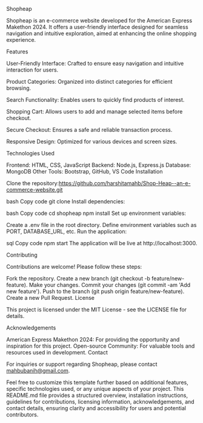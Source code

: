 Shopheap

Shopheap is an e-commerce website developed for the American Express Makethon 2024. It offers a user-friendly interface designed for seamless navigation and intuitive exploration, aimed at enhancing the online shopping experience.

Features

User-Friendly Interface: Crafted to ensure easy navigation and intuitive interaction for users.

Product Categories: Organized into distinct categories for efficient browsing.

Search Functionality: Enables users to quickly find products of interest.

Shopping Cart: Allows users to add and manage selected items before checkout.

Secure Checkout: Ensures a safe and reliable transaction process.

Responsive Design: Optimized for various devices and screen sizes.

Technologies Used

Frontend: HTML, CSS, JavaScript
Backend: Node.js, Express.js
Database: MongoDB
Other Tools: Bootstrap, GitHub, VS Code
Installation

Clone the repository:https://github.com/harshitamahb/Shop-Heap--an-e-commerce-website.git

bash
Copy code
git clone 
Install dependencies:

bash
Copy code
cd shopheap
npm install
Set up environment variables:

Create a .env file in the root directory.
Define environment variables such as PORT, DATABASE_URL, etc.
Run the application:

sql
Copy code
npm start
The application will be live at http://localhost:3000.

Contributing

Contributions are welcome! Please follow these steps:

Fork the repository.
Create a new branch (git checkout -b feature/new-feature).
Make your changes.
Commit your changes (git commit -am 'Add new feature').
Push to the branch (git push origin feature/new-feature).
Create a new Pull Request.
License

This project is licensed under the MIT License - see the LICENSE file for details.

Acknowledgements

American Express Makethon 2024: For providing the opportunity and inspiration for this project.
Open-source Community: For valuable tools and resources used in development.
Contact

For inquiries or support regarding Shopheap, please contact mahbubanih@gmail.com.

Feel free to customize this template further based on additional features, specific technologies used, or any unique aspects of your project. This README.md file provides a structured overview, installation instructions, guidelines for contributions, licensing information, acknowledgements, and contact details, ensuring clarity and accessibility for users and potential contributors.
